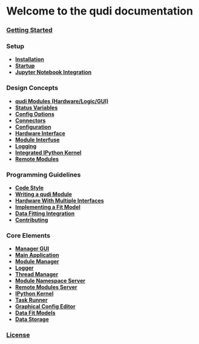 # Welcome to the qudi documentation

### [Getting Started]()

### Setup
- [**Installation**]()
- [**Startup**]()
- [**Jupyter Notebook Integration**]()

### Design Concepts
- [**qudi Modules (Hardware/Logic/GUI)**]()
- [**Status Variables**]()
- [**Config Options**]()
- [**Connectors**]()
- [**Configuration**]()
- [**Hardware Interface**]()
- [**Module Interfuse**]()
- [**Logging**]()
- [**Integrated IPython Kernel**]()
- [**Remote Modules**]()

### Programming Guidelines
- [**Code Style**]()
- [**Writing a qudi Module**]()
- [**Hardware With Multiple Interfaces**](hardware_with_multiple_interfaces.md)
- [**Implementing a Fit Model**]()
- [**Data Fitting Integration**](data_fitting_integration.md)
- [**Contributing**]()

### Core Elements
- [**Manager GUI**]()
- [**Main Application**]()
- [**Module Manager**]()
- [**Logger**]()
- [**Thread Manager**]()
- [**Module Namespace Server**]()
- [**Remote Modules Server**]()
- [**IPython Kernel**]()
- [**Task Runner**]()
- [**Graphical Config Editor**]()
- [**Data Fit Models**]()
- [**Data Storage**](data_storage.md)

### [License]()